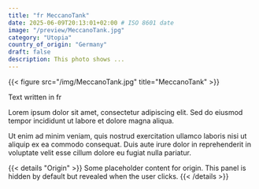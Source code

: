```yaml
---
title: "fr MeccanoTank"
date: 2025-06-09T20:13:01+02:00 # ISO 8601 date
image: "/preview/MeccanoTank.jpg"
category: "Utopia"
country_of_origin: "Germany"
draft: false
description: This photo shows ...
---
```


{{< figure src="/img/MeccanoTank.jpg" title="MeccanoTank" >}}

Text written in fr

Lorem ipsum dolor sit amet, consectetur adipiscing elit. Sed do eiusmod tempor incididunt ut labore et dolore magna aliqua.

Ut enim ad minim veniam, quis nostrud exercitation ullamco laboris nisi ut aliquip ex ea commodo consequat. Duis aute irure dolor in reprehenderit in voluptate velit esse cillum dolore eu fugiat nulla pariatur.


{{< details "Origin" >}}
Some placeholder content for origin. This panel is hidden by default but revealed when the user clicks.
{{< /details >}}

